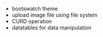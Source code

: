 - bootswatch theme
- upload image file using file system
- CURD operation
- datatables for data manipulation
